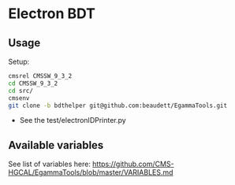 # Electron BDT

## Usage

Setup:
```Bash
cmsrel CMSSW_9_3_2
cd CMSSW_9_3_2
cd src/
cmsenv
git clone -b bdthelper git@github.com:beaudett/EgammaTools.git
```

* See the test/electronIDPrinter.py



## Available variables
See list of variables here: https://github.com/CMS-HGCAL/EgammaTools/blob/master/VARIABLES.md
